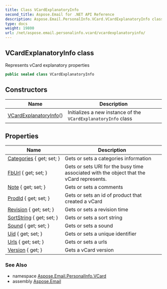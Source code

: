 ```yaml
---
title: Class VCardExplanatoryInfo
second_title: Aspose.Email for .NET API Reference
description: Aspose.Email.PersonalInfo.VCard.VCardExplanatoryInfo class. Represents vCard explanatory properties
type: docs
weight: 19800
url: /net/aspose.email.personalinfo.vcard/vcardexplanatoryinfo/
---
```

## VCardExplanatoryInfo class

Represents vCard explanatory properties

```csharp
public sealed class VCardExplanatoryInfo
```

## Constructors

| Name | Description |
| --- | --- |
| [VCardExplanatoryInfo](vcardexplanatoryinfo/)() | Initializes a new instance of the `VCardExplanatoryInfo` class |

## Properties

| Name | Description |
| --- | --- |
| [Categories](../../aspose.email.personalinfo.vcard/vcardexplanatoryinfo/categories/) { get; set; } | Gets or sets a categories information |
| [FbUrl](../../aspose.email.personalinfo.vcard/vcardexplanatoryinfo/fburl/) { get; set; } | Gets or sets URI for the busy time associated with the object that the vCard represents. |
| [Note](../../aspose.email.personalinfo.vcard/vcardexplanatoryinfo/note/) { get; set; } | Gets or sets a comments |
| [ProdId](../../aspose.email.personalinfo.vcard/vcardexplanatoryinfo/prodid/) { get; set; } | Gets or sets an id of product that created a vCard |
| [Revision](../../aspose.email.personalinfo.vcard/vcardexplanatoryinfo/revision/) { get; set; } | Gets or sets a revision time |
| [SortString](../../aspose.email.personalinfo.vcard/vcardexplanatoryinfo/sortstring/) { get; set; } | Gets or sets a sort string |
| [Sound](../../aspose.email.personalinfo.vcard/vcardexplanatoryinfo/sound/) { get; set; } | Gets or sets a sound |
| [Uid](../../aspose.email.personalinfo.vcard/vcardexplanatoryinfo/uid/) { get; set; } | Gets or sets a unique identifier |
| [Urls](../../aspose.email.personalinfo.vcard/vcardexplanatoryinfo/urls/) { get; set; } | Gets or sets a urls |
| [Version](../../aspose.email.personalinfo.vcard/vcardexplanatoryinfo/version/) { get; } | Gets a vCard version |

### See Also

* namespace [Aspose.Email.PersonalInfo.VCard](../../aspose.email.personalinfo.vcard/)
* assembly [Aspose.Email](../../)


